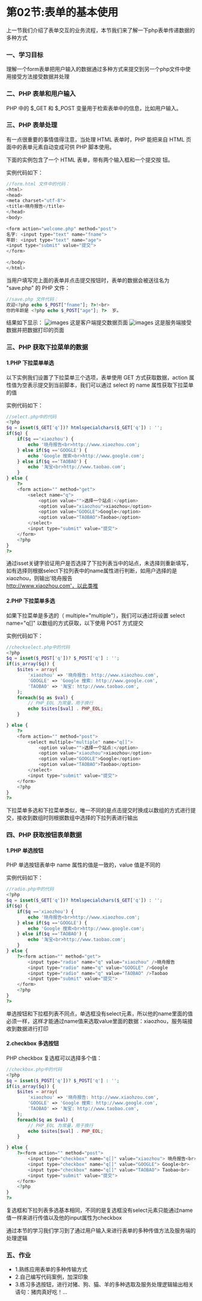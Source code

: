 # 第02节:表单的基本使用
上一节我们介绍了表单交互的业务流程，本节我们来了解一下php表单传递数据的多种方式

### 一、学习目标
理解一个form表单把用户输入的数据通过多种方式来提交到另一个php文件中使用接受方法接受数据并处理

### 二、PHP 表单和用户输入
PHP 中的 \$_GET 和 \$_POST 变量用于检索表单中的信息，比如用户输入。

### 三、PHP 表单处理
有一点很重要的事情值得注意，当处理 HTML 表单时，PHP 能把来自 HTML 页面中的表单元素自动变成可供 PHP 脚本使用。

下面的实例包含了一个 HTML 表单，带有两个输入框和一个提交按
钮。

实例代码如下：

``` php
//form.html 文件中的代码：
<html>
<head>
<meta charset="utf-8">
<title>晓舟报告</title>
</head>
<body>
 
<form action="welcome.php" method="post">
名字: <input type="text" name="fname">
年龄: <input type="text" name="age">
<input type="submit" value="提交">
</form>
 
</body>
</html>
```

当用户填写完上面的表单并点击提交按钮时，表单的数据会被送往名为 "save.php" 的 PHP 文件：

``` php
//save.php 文件代码：
欢迎<?php echo $_POST["fname"]; ?>!<br>
你的年龄是 <?php echo $_POST["age"]; ?>  岁。
```

结果如下显示：
![images](../images/0302_png.png)
这是客户端提交数据页面
![images](../images/0302_img.png)
这是服务端接受数据并把数据打印的页面


### 三、PHP 获取下拉菜单的数据
#### 1.PHP 下拉菜单单选
以下实例我们设置了下拉菜单三个选项，表单使用 GET 方式获取数据，action 属性值为空表示提交到当前脚本，我们可以通过 select 的 name 属性获取下拉菜单的值

实例代码如下：

``` php
//select.php中的代码
<?php
$q = isset($_GET['q'])? htmlspecialchars($_GET['q']) : '';
if($q) {
    if($q =='xiaozhou') {
        echo '晓舟报告<br>http://www.xiaozhou.com';
    } else if($q =='GOOGLE') {
        echo 'Google 搜索<br>http://www.google.com';
    } else if($q =='TAOBAO') {
        echo '淘宝<br>http://www.taobao.com';
    }
} else {
    ?>
    <form action="" method="get">
        <select name="q">
            <option value="">选择一个站点:</option>
            <option value="xiaozhou">xiaozhou</option>
            <option value="GOOGLE">Google</option>
            <option value="TAOBAO">Taobao</option>
        </select>
        <input type="submit" value="提交">
    </form>
    <?php
}
?>
```
通过isset关键字验证用户是否选择了下拉列表当中的站点，未选择则重新填写，如有选择则根据select下拉列表中的name属性进行判断，如用户选择的是xiaozhou，则输出'晓舟报告<br>http://www.xiaozhou.com'，以此类推

#### 2.PHP 下拉菜单多选
如果下拉菜单是多选的（ multiple="multiple"），我们可以通过将设置 select name="q[]" 以数组的方式获取，以下使用 POST 方式提交


实例代码如下：

``` php
//checkselect.php中的代码
<?php
$q = isset($_POST['q'])? $_POST['q'] : '';
if(is_array($q)) {
    $sites = array(
        'xiaozhou' => '晓舟报告: http://www.xiaozhou.com',
        'GOOGLE' => 'Google 搜索: http://www.google.com',
        'TAOBAO' => '淘宝: http://www.taobao.com',
    );
    foreach($q as $val) {
        // PHP_EOL 为常量，用于换行
        echo $sites[$val] . PHP_EOL;
    }

} else {
    ?>
    <form action="" method="post">
        <select multiple="multiple" name="q[]">
            <option value="">选择一个站点:</option>
            <option value="xiaozhou">xiaozhou</option>
            <option value="GOOGLE">Google</option>
            <option value="TAOBAO">Taobao</option>
        </select>
        <input type="submit" value="提交">
    </form>
    <?php
}
?>
```
下拉菜单多选和下拉菜单类似，唯一不同的是点击提交时换成以数组的方式进行提交，接收到数组时则根据数组中选择的下拉列表进行输出

### 四、PHP 获取按钮表单数据
#### 1.PHP 单选按钮
PHP 单选按钮表单中 name 属性的值是一致的，value 值是不同的

实例代码如下：

``` php
//radio.php中的代码
<?php
$q = isset($_GET['q'])? htmlspecialchars($_GET['q']) : '';
if($q) {
    if($q =='xiaozhou') {
        echo '晓舟报告<br>http://www.xiaozhou.com';
    } else if($q =='GOOGLE') {
        echo 'Google 搜索<br>http://www.google.com';
    } else if($q =='TAOBAO') {
        echo '淘宝<br>http://www.taobao.com';
    }
} else {
    ?><form action="" method="get">
        <input type="radio" name="q" value="xiaozhou" />晓舟报告
        <input type="radio" name="q" value="GOOGLE" />Google
        <input type="radio" name="q" value="TAOBAO" />Taobao
        <input type="submit" value="提交">
    </form>
    <?php
}
?>
```
单选按钮和下拉框列表不同点，单选框没有select元素，所以他的name里面的值必须一样，这样才能通过name值来选取value里面的数据：xiaozhou，服务端接收到数据进行打印

#### 2.checkbox 多选按钮
PHP checkbox 复选框可以选择多个值：

``` php
//checkbox.php中的代码
<?php
$q = isset($_POST['q'])? $_POST['q'] : '';
if(is_array($q)) {
    $sites = array(
        'xiaozhou' => '晓舟报告: http://www.xiaohzou.com',
        'GOOGLE' => 'Google 搜索: http://www.google.com',
        'TAOBAO' => '淘宝: http://www.taobao.com',
    );
    foreach($q as $val) {
        // PHP_EOL 为常量，用于换行
        echo $sites[$val] . PHP_EOL;
    }

} else {
    ?><form action="" method="post">
        <input type="checkbox" name="q[]" value="xiaozhou"> 晓舟报告<br>
        <input type="checkbox" name="q[]" value="GOOGLE"> Google<br>
        <input type="checkbox" name="q[]" value="TAOBAO"> Taobao<br>
        <input type="submit" value="提交">
    </form>
    <?php
}
?>
```
复选框和下拉列表多选基本相同，不同的是复选框没有select元素只能通过name值一样来进行传值以及他的input属性为checkbox

通过本节的学习我们学习到了通过用户输入来进行表单的多种传值方法及服务端的处理逻辑

### 五、作业
* 1.熟练应用表单的多种传输方式
* 2.自己编写代码案例，加深印象
* 3.练习多选按钮，进行对猪、狗、猫、羊的多种选取及服务处理逻辑输出相关语句：猪肉真好吃！...
